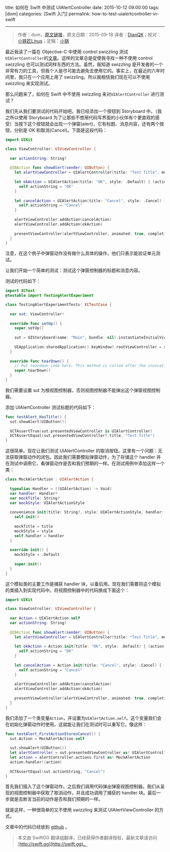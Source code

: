 title: 如何在 Swift 中测试 UIAlertController
date: 2015-10-12 09:00:00
tags: [dom]
categories: [Swift 入门]
permalink: how-to-test-uialertcontroller-in-swift

---
> 作者：dom，[原文链接](http://swiftandpainless.com/how-to-test-uialertcontroller-in-swift/)，原文日期：2015-09-18
> 译者：[DianQK](undefined)；校对：[小铁匠Linus](http://weibo.com/linusling)；定稿：[小锅](http://www.swiftyper.com/)
  








最近我读了一篇在 Objective-C 中使用 control swizzling 测试`UIAlertController`的[文章](http://qualitycoding.org/testing-uialertcontrollers/)。这样的文章总是促使我寻找一种不使用 control swizzling 也可以测试同样东西的方法。虽然，我知道 swizzling 是开发者的一个非常有力的工具，但我个人是尽可能去避免去使用它的。事实上，在最近的六年时间里，我只在一个应用上用了 swizzling。所以我相信我们现在可以不使用 swizzling 来实现测试。

那么问题来了，如何在 Swift 中不使用 swizzling 来对`UIAlertController` 进行测试？

<!--more-->

我们先从我们要测试的代码开始吧。我已经添加一个按钮到 Storyboard 中。（我之所以使用 Storyboard 为了让那些不想用代码写界面的小伙伴有个更直观的感受）当按下这个按钮就会出现一个弹窗(alert)，它有标题、消息内容，还有两个按钮，分别是 OK 和取消(Cancel)。下面是这段代码：   

```Swift
import UIKit

class ViewController: UIViewController {
  
  var actionString: String?
  
  @IBAction func showAlert(sender: UIButton) {
    let alertViewController = UIAlertController(title: "Test Title", message: "Message", preferredStyle: .Alert)
    
    let okAction = UIAlertAction(title: "OK", style: .Default) { (action) -> Void in
      self.actionString = "OK"
    }
    
    let cancelAction = UIAlertAction(title: "Cancel", style: .Cancel) { (action) -> Void in
      self.actionString = "Cancel"
    }
    
    alertViewController.addAction(cancelAction)
    alertViewController.addAction(okAction)
    
    presentViewController(alertViewController, animated: true, completion: nil)
  }
}

```

注意，在这个例子中弹窗动作没有做什么具体的操作，他们只表示能验证单元测试。

让我们开始一个简单的测试：测试这个弹窗控制器的标题和消息内容。

测试的代码如下：

```Swift
import XCTest
@testable import TestingAlertExperiment

class TestingAlertExperimentTests: XCTestCase {
  
  var sut: ViewController!
  
  override func setUp() {
    super.setUp()
  
    sut = UIStoryboard(name: "Main", bundle: nil).instantiateInitialViewController() as! ViewController
    
    UIApplication.sharedApplication().keyWindow?.rootViewController = sut
  }
  
  override func tearDown() {
    // Put teardown code here. This method is called after the invocation of each test method in the class.
    super.tearDown()
  }
}
```
我们需要设置 sut 为根视图控制器，否则视图控制器不能弹出这个弹窗视图控制器。

添加 UIAlertController 测试标题的代码如下：

```Swift
func testAlert_HasTitle() {
  sut.showAlert(UIButton())
    
  XCTAssertTrue(sut.presentedViewController is UIAlertController)
  XCTAssertEqual(sut.presentedViewController?.title, "Test Title")
}
```

这很简单。现在让我们测试 UIAlertController 的取消按钮。这里有一个问题：无法获取弹窗动作的闭包。因此我们需要模拟弹窗动作，为了存储这个 handler 并在测试中调用它，看弹窗动作是否和我们预期的一样。在测试用例中添加这样一个类：

```Swift
class MockAlertAction : UIAlertAction {
  
  typealias Handler = ((UIAlertAction) -> Void)
  var handler: Handler?
  var mockTitle: String?
  var mockStyle: UIAlertActionStyle
  
  convenience init(title: String?, style: UIAlertActionStyle, handler: ((UIAlertAction) -> Void)?) {
    self.init()
    
    mockTitle = title
    mockStyle = style
    self.handler = handler
  }
  
  override init() {
    mockStyle = .Default
    
    super.init()
  }
}
```

这个模拟类的主要工作是捕获 handler 块，以备后用。现在我们需要将这个模拟的类插入到实现代码中。将视图控制器中的代码换成下面这个：   

```Swift
import UIKit

class ViewController: UIViewController {
  
  var Action = UIAlertAction.self
  var actionString: String?
  
  @IBAction func showAlert(sender: UIButton) {
    let alertViewController = UIAlertController(title: "Test Title", message: "Message", preferredStyle: .Alert)
    
    let okAction = Action.init(title: "OK", style: .Default) { (action) -> Void in
      self.actionString = "OK"
    }
    
    let cancelAction = Action.init(title: "Cancel", style: .Cancel) { (action) -> Void in
      self.actionString = "Cancel"
    }
    
    alertViewController.addAction(cancelAction)
    alertViewController.addAction(okAction)
    
    presentViewController(alertViewController, animated: true, completion: nil)
  }
}
```

我们添加了一个类变量`Action`，并设置为`UIAlertAction.self`。这个变量我们会在初始化弹窗动作时使用。这就能让我们在测试时可以重写它。像这样：

```Swift
func testAlert_FirstActionStoresCancel() {
  sut.Action = MockAlertAction.self
  
  sut.showAlert(UIButton())
  let alertController = sut.presentedViewController as! UIAlertController
  let action = alertController.actions.first as! MockAlertAction
  action.handler!(action)
  
  XCTAssertEqual(sut.actionString, "Cancel")
}
```

首先我们插入了这个弹窗动作。之后我们调用代码弹出弹窗视图控制器。我们从呈现的视图控制器中获取了取消动作，并且成功调用了捕获的 handler 块。最后一步就是去断言当前的动作是否和我们预期的一样。

就是这样，一种很简单的又不使用 swizzling 来测试 UIAlertViewController 的方式。

文章中的代码已经放到 [github](https://github.com/dasdom/TestingAlertExperiment) 。 
> 本文由 SwiftGG 翻译组翻译，已经获得作者翻译授权，最新文章请访问 [http://swift.gg](http://swift.gg)。